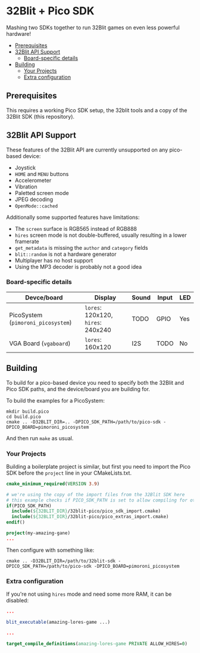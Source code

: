 # 32Blit + Pico SDK <!-- omit in toc -->

Mashing two SDKs together to run 32Blit games on even less powerful hardware!

- [Prerequisites](#prerequisites)
- [32Blit API Support](#32blit-api-support)
  - [Board-specific details](#board-specific-details)
- [Building](#building)
  - [Your Projects](#your-projects)
  - [Extra configuration](#extra-configuration)

## Prerequisites

This requires a working Pico SDK setup, the 32blit tools and a copy of the 32Blit SDK (this repository).

## 32Blit API Support

These features of the 32Blit API are currently unsupported on any pico-based device:

- Joystick
- `HOME` and `MENU` buttons
- Accelerometer
- Vibration
- Paletted screen mode
- JPEG decoding
- `OpenMode::cached`

Additionally some supported features have limitations:

- The `screen` surface is RGB565 instead of RGB888
- `hires` screen mode is not double-buffered, usually resulting in a lower framerate
- `get_metadata` is missing the `author` and `category` fields
- `blit::random` is not a hardware generator
- Multiplayer has no host support
- Using the MP3 decoder is probably not a good idea

### Board-specific details
| Devce/board                        | Display                            | Sound | Input | LED |
| -----------                        | -------                            | ----- | ----- | --- |
| PicoSystem (`pimoroni_picosystem`) | `lores`: 120x120, `hires`: 240x240 | TODO  | GPIO  | Yes |
| VGA Board (`vgaboard`)             | `lores`: 160x120                   | I2S   | TODO  | No  |

## Building

To build for a pico-based device you need to specify both the 32Blit and Pico SDK paths, and the device/board you are building for.

To build the examples for a PicoSystem:
```
mkdir build.pico
cd build.pico
cmake .. -D32BLIT_DIR=.. -DPICO_SDK_PATH=/path/to/pico-sdk -DPICO_BOARD=pimoroni_picosystem
```

And then run `make` as usual.

### Your Projects

Building a boilerplate project is similar, but first you need to import the Pico SDK before the `project` line in your CMakeLists.txt.

```cmake
cmake_minimum_required(VERSION 3.9)

# we're using the copy of the import files from the 32Blit SDK here
# this example checks if PICO_SDK_PATH is set to allow compiling for other targets when it isn't set
if(PICO_SDK_PATH)
  include(${32BLIT_DIR}/32blit-pico/pico_sdk_import.cmake)
  include(${32BLIT_DIR}/32blit-pico/pico_extras_import.cmake)
endif()

project(my-amazing-gane)
...
```

Then configure with something like:
```
cmake .. -D32BLIT_DIR=/path/to/32blit-sdk -DPICO_SDK_PATH=/path/to/pico-sdk -DPICO_BOARD=pimoroni_picosystem
```

### Extra configuration
If you're not using `hires` mode and need some more RAM, it can be disabled:
```cmake
...

blit_executable(amazing-lores-game ...)

...

target_compile_definitions(amazing-lores-game PRIVATE ALLOW_HIRES=0)
```
